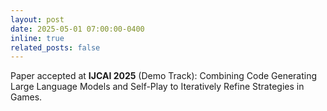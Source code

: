 ```yaml
---
layout: post
date: 2025-05-01 07:00:00-0400
inline: true
related_posts: false
---
```


Paper accepted at **IJCAI 2025** (Demo Track): Combining Code Generating Large Language Models and Self-Play to Iteratively Refine Strategies in Games.

